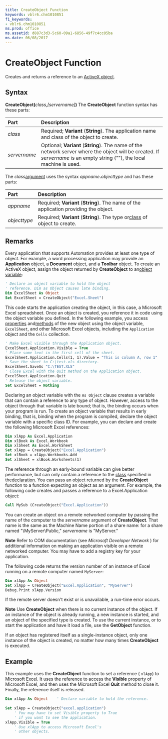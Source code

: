 ```yaml
---
title: CreateObject Function
keywords: vblr6.chm1010851
f1_keywords:
- vblr6.chm1010851
ms.prod: office
ms.assetid: d887c3d3-5c60-09a1-6856-49f7c4cc05ba
ms.date: 06/08/2017
---
```



# CreateObject Function



Creates and returns a reference to an [ActiveX object](../../Glossary/vbe-glossary.md#ActiveX-object).

## Syntax

**CreateObject(**_class,[servername]_**)**
The  **CreateObject** function syntax has these parts:


|**Part**|**Description**|
|:-----|:-----|
| _class_|Required;  **Variant** (**String**). The application name and class of the object to create.|
| _servername_|Optional;  **Variant** (**String**). The name of the network server where the object will be created. If _servername_ is an empty string (""), the local machine is used.|

The  _class_[argument](../../Glossary/vbe-glossary.md#argument) uses the syntax _appname_**.**_objecttype_ and has these parts:


|**Part**|**Description**|
|:-----|:-----|
| _appname_|Required;  **Variant** (**String**). The name of the application providing the object.|
| _objecttype_|Required;  **Variant** (**String**). The type or[class](../../Glossary/vbe-glossary.md#clas) of object to create.|

## Remarks

Every application that supports Automation provides at least one type of object. For example, a word processing application may provide an  **Application** object, a **Document** object, and a **Toolbar** object.
To create an ActiveX object, assign the object returned by  **CreateObject** to an[object variable](../../Glossary/vbe-glossary.md#object-variable):



```vb
' Declare an object variable to hold the object 
' reference. Dim as Object causes late binding. 
Dim ExcelSheet As Object
Set ExcelSheet = CreateObject("Excel.Sheet")
```

This code starts the application creating the object, in this case, a Microsoft Excel spreadsheet. Once an object is created, you reference it in code using the object variable you defined. In the following example, you access [properties](../../Glossary/vbe-glossary.md#propertie) and[methods](../../Glossary/vbe-glossary.md#method) of the new object using the object variable, `ExcelSheet`, and other Microsoft Excel objects, including the  `Application` object and the `Cells` collection.



```vb
' Make Excel visible through the Application object.
ExcelSheet.Application.Visible = True
' Place some text in the first cell of the sheet.
ExcelSheet.Application.Cells(1, 1).Value = "This is column A, row 1"
' Save the sheet to C:\test.xls directory.
ExcelSheet.SaveAs "C:\TEST.XLS"
' Close Excel with the Quit method on the Application object.
ExcelSheet.Application.Quit
' Release the object variable.
Set ExcelSheet = Nothing

```

Declaring an object variable with the  `As Object` clause creates a variable that can contain a reference to any type of object. However, access to the object through that variable is late bound; that is, the binding occurs when your program is run. To create an object variable that results in early binding, that is, binding when the program is compiled, declare the object variable with a specific class ID. For example, you can declare and create the following Microsoft Excel references:



```vb
Dim xlApp As Excel.Application 
Dim xlBook As Excel.Workbook
Dim xlSheet As Excel.WorkSheet
Set xlApp = CreateObject("Excel.Application")
Set xlBook = xlApp.Workbooks.Add
Set xlSheet = xlBook.Worksheets(1)

```

The reference through an early-bound variable can give better performance, but can only contain a reference to the [class](../../Glossary/vbe-glossary.md#clas) specified in the[declaration](../../Glossary/vbe-glossary.md#declaration).
You can pass an object returned by the  **CreateObject** function to a function expecting an object as an argument. For example, the following code creates and passes a reference to a Excel.Application object:



```vb
Call MySub (CreateObject("Excel.Application"))
```

You can create an object on a remote networked computer by passing the name of the computer to the  _servername_ argument of **CreateObject**. That name is the same as the Machine Name portion of a share name: for a share named "\\MyServer\Public," _servername_ is "MyServer."

 **Note**  Refer to COM documentation (see  _Microsoft Developer Network_ ) for additional information on making an application visible on a remote networked computer. You may have to add a registry key for your application.

The following code returns the version number of an instance of Excel running on a remote computer named  `MyServer`:



```vb
Dim xlApp As Object
Set xlApp = CreateObject("Excel.Application", "MyServer")
Debug.Print xlApp.Version
```

If the remote server doesn't exist or is unavailable, a run-time error occurs.

 **Note**  Use  **CreateObject** when there is no current instance of the object. If an instance of the object is already running, a new instance is started, and an object of the specified type is created. To use the current instance, or to start the application and have it load a file, use the **GetObject** function.

If an object has registered itself as a single-instance object, only one instance of the object is created, no matter how many times  **CreateObject** is executed.

## Example

This example uses the  **CreateObject** function to set a reference ( `xlApp`) to Microsoft Excel. It uses the reference to access the  **Visible** property of Microsoft Excel, and then uses the Microsoft Excel **Quit** method to close it. Finally, the reference itself is released.


```vb
Dim xlApp As Object    ' Declare variable to hold the reference.
    
Set xlApp = CreateObject("excel.application")
    ' You may have to set Visible property to True
    ' if you want to see the application.
xlApp.Visible = True
    ' Use xlApp to access Microsoft Excel's 
    ' other objects.

```


